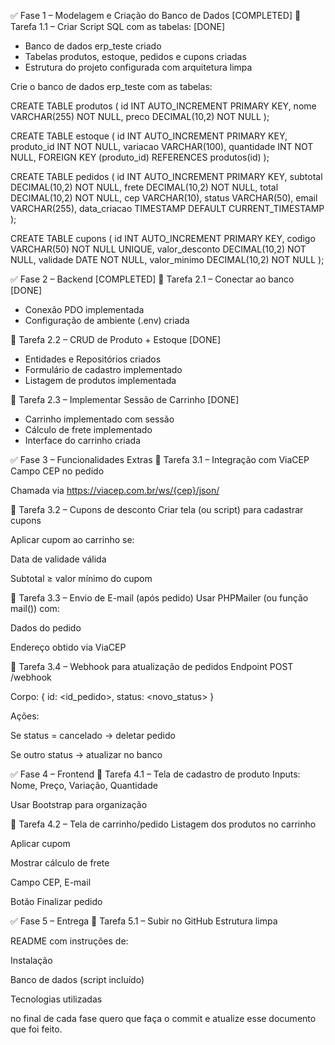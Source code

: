 ✅ Fase 1 – Modelagem e Criação do Banco de Dados [COMPLETED]
🔹 Tarefa 1.1 – Criar Script SQL com as tabelas: [DONE]
- Banco de dados erp_teste criado
- Tabelas produtos, estoque, pedidos e cupons criadas
- Estrutura do projeto configurada com arquitetura limpa

Crie o banco de dados erp_teste com as tabelas:

CREATE TABLE produtos (
    id INT AUTO_INCREMENT PRIMARY KEY,
    nome VARCHAR(255) NOT NULL,
    preco DECIMAL(10,2) NOT NULL
);

CREATE TABLE estoque (
    id INT AUTO_INCREMENT PRIMARY KEY,
    produto_id INT NOT NULL,
    variacao VARCHAR(100),
    quantidade INT NOT NULL,
    FOREIGN KEY (produto_id) REFERENCES produtos(id)
);

CREATE TABLE pedidos (
    id INT AUTO_INCREMENT PRIMARY KEY,
    subtotal DECIMAL(10,2) NOT NULL,
    frete DECIMAL(10,2) NOT NULL,
    total DECIMAL(10,2) NOT NULL,
    cep VARCHAR(10),
    status VARCHAR(50),
    email VARCHAR(255),
    data_criacao TIMESTAMP DEFAULT CURRENT_TIMESTAMP
);

CREATE TABLE cupons (
    id INT AUTO_INCREMENT PRIMARY KEY,
    codigo VARCHAR(50) NOT NULL UNIQUE,
    valor_desconto DECIMAL(10,2) NOT NULL,
    validade DATE NOT NULL,
    valor_minimo DECIMAL(10,2) NOT NULL
);


✅ Fase 2 – Backend [COMPLETED]
🔹 Tarefa 2.1 – Conectar ao banco [DONE]
- Conexão PDO implementada
- Configuração de ambiente (.env) criada

🔹 Tarefa 2.2 – CRUD de Produto + Estoque [DONE]
- Entidades e Repositórios criados
- Formulário de cadastro implementado
- Listagem de produtos implementada

🔹 Tarefa 2.3 – Implementar Sessão de Carrinho [DONE]
- Carrinho implementado com sessão
- Cálculo de frete implementado
- Interface do carrinho criada

✅ Fase 3 – Funcionalidades Extras
🔹 Tarefa 3.1 – Integração com ViaCEP
Campo CEP no pedido

Chamada via https://viacep.com.br/ws/{cep}/json/

🔹 Tarefa 3.2 – Cupons de desconto
Criar tela (ou script) para cadastrar cupons

Aplicar cupom ao carrinho se:

Data de validade válida

Subtotal ≥ valor mínimo do cupom

🔹 Tarefa 3.3 – Envio de E-mail (após pedido)
Usar PHPMailer (ou função mail()) com:

Dados do pedido

Endereço obtido via ViaCEP

🔹 Tarefa 3.4 – Webhook para atualização de pedidos
Endpoint POST /webhook

Corpo: { id: <id_pedido>, status: <novo_status> }

Ações:

Se status = cancelado → deletar pedido

Se outro status → atualizar no banco

✅ Fase 4 – Frontend
🔹 Tarefa 4.1 – Tela de cadastro de produto
Inputs: Nome, Preço, Variação, Quantidade

Usar Bootstrap para organização

🔹 Tarefa 4.2 – Tela de carrinho/pedido
Listagem dos produtos no carrinho

Aplicar cupom

Mostrar cálculo de frete

Campo CEP, E-mail

Botão Finalizar pedido

✅ Fase 5 – Entrega
🔹 Tarefa 5.1 – Subir no GitHub
Estrutura limpa

README com instruções de:

Instalação

Banco de dados (script incluído)

Tecnologias utilizadas




no final de cada fase quero que faça o commit e atualize esse documento que foi feito.